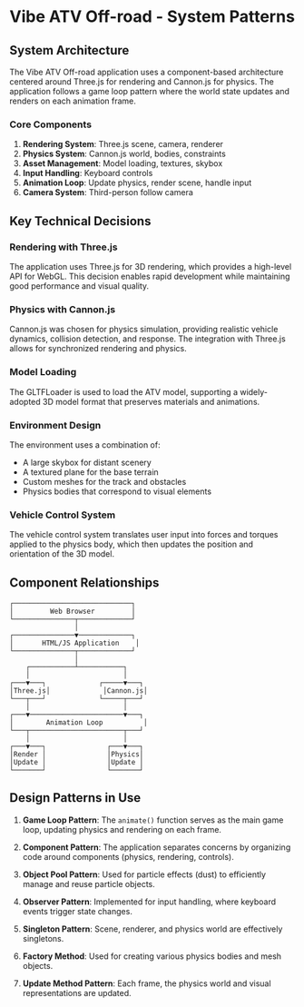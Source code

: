 # Vibe ATV Off-road - System Patterns

## System Architecture
The Vibe ATV Off-road application uses a component-based architecture centered around Three.js for rendering and Cannon.js for physics. The application follows a game loop pattern where the world state updates and renders on each animation frame.

### Core Components
1. **Rendering System**: Three.js scene, camera, renderer
2. **Physics System**: Cannon.js world, bodies, constraints
3. **Asset Management**: Model loading, textures, skybox
4. **Input Handling**: Keyboard controls
5. **Animation Loop**: Update physics, render scene, handle input
6. **Camera System**: Third-person follow camera

## Key Technical Decisions

### Rendering with Three.js
The application uses Three.js for 3D rendering, which provides a high-level API for WebGL. This decision enables rapid development while maintaining good performance and visual quality.

### Physics with Cannon.js
Cannon.js was chosen for physics simulation, providing realistic vehicle dynamics, collision detection, and response. The integration with Three.js allows for synchronized rendering and physics.

### Model Loading
The GLTFLoader is used to load the ATV model, supporting a widely-adopted 3D model format that preserves materials and animations.

### Environment Design
The environment uses a combination of:
- A large skybox for distant scenery
- A textured plane for the base terrain
- Custom meshes for the track and obstacles
- Physics bodies that correspond to visual elements

### Vehicle Control System
The vehicle control system translates user input into forces and torques applied to the physics body, which then updates the position and orientation of the 3D model.

## Component Relationships

```
┌─────────────────────────────┐
│         Web Browser         │
└───────────────┬─────────────┘
                │
┌───────────────▼─────────────┐
│       HTML/JS Application    │
└───────────────┬─────────────┘
                │
    ┌───────────┴───────────┐
    │                       │
┌───▼───┐             ┌─────▼───┐
│Three.js│             │Cannon.js│
└───┬───┘             └─────┬───┘
    │                       │
┌───▼───────────────────────▼───┐
│        Animation Loop          │
└───┬───────────────────────┬───┘
    │                       │
┌───▼───┐               ┌───▼───┐
│Render │               │Physics│
│Update │               │Update │
└───────┘               └───────┘
```

## Design Patterns in Use

1. **Game Loop Pattern**: The `animate()` function serves as the main game loop, updating physics and rendering on each frame.

2. **Component Pattern**: The application separates concerns by organizing code around components (physics, rendering, controls).

3. **Object Pool Pattern**: Used for particle effects (dust) to efficiently manage and reuse particle objects.

4. **Observer Pattern**: Implemented for input handling, where keyboard events trigger state changes.

5. **Singleton Pattern**: Scene, renderer, and physics world are effectively singletons.

6. **Factory Method**: Used for creating various physics bodies and mesh objects.

7. **Update Method Pattern**: Each frame, the physics world and visual representations are updated.
